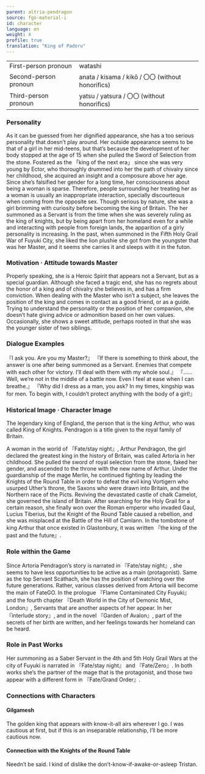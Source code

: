 ```yaml
---
parent: altria-pendragon
source: fgo-material-i
id: character
language: en
weight: 4
profile: true
translation: "King of Padoru"
---
```


<table>
  <tr><td>First-person pronoun</td><td>watashi</td></tr>
  <tr><td>Second-person pronoun</td><td>anata / kisama / kikō / 〇〇 (without honorifics)</td></tr>
  <tr><td>Third-person pronoun</td><td>yatsu / yatsura / 〇〇 (without honorifics)</td></tr>
</table>

### Personality

As it can be guessed from her dignified appearance, she has a too serious personality that doesn’t play around.
Her outside appearance seems to be that of a girl in her mid-teens, but that’s because the development of her body stopped at the age of 15 when she pulled the Sword of Selection from the stone.
Fostered as the 「king of the next era」 since she was very young by Ector, who thoroughly drummed into her the path of chivalry since her childhood, she acquired an insight and a composure above her age.
Since she’s falsified her gender for a long time, her consciousness about being a woman is sparse.
Therefore, people surrounding her treating her as a woman is usually an inappropriate interaction, specially discourteous when coming from the opposite sex.
Though serious by nature, she was a girl brimming with curiosity before becoming the king of Britain. The her summoned as a Servant is from the time when she was severely ruling as the king of knights, but by being apart from her homeland even for a while and interacting with people from foreign lands, the apparition of a girly personality is increasing.
In the past, when summoned in the Fifth Holy Grail War of Fuyuki City, she liked the lion plushie she got from the youngster that was her Master, and it seems she carries it and sleeps with it in the futon.

### Motivation · Attitude towards Master

Properly speaking, she is a Heroic Spirit that appears not a Servant, but as a special guardian.
Although she faced a tragic end, she has no regrets about the honor of a king and of chivalry she believes in, and has a firm conviction.
When dealing with the Master who isn’t a subject, she leaves the position of the king and comes in contact as a good friend, or as a guide.
Trying to understand the personality or the position of her companion, she doesn’t hate giving advice or admonition based on her own values.
Occasionally, she shows a sweet attitude, perhaps rooted in that she was the younger sister of two siblings.

### Dialogue Examples

『I ask you. Are you my Master?』
『If there is something to think about, the answer is one after being summoned as a Servant.
Enemies that compete with each other for victory. I’ll deal with them with my whole soul.』
『…… Well, we’re not in the middle of a battle now. Even I feel at ease when I can breathe.』
『Why did I dress as a man, you ask?
In my times, kingship was for men. To begin with, I couldn’t protect anything with the body of a girl!』

### Historical Image · Character Image

The legendary king of England, the person that is the king Arthur, who was called King of Knights. Pendragon is a title given to the royal family of Britain.

A woman in the world of 『Fate/stay night』, Arthur Pendragon, the girl declared the greatest king in the history of Britain, was called Artoria in her childhood.
She pulled the sword of royal selection from the stone, faked her gender, and ascended to the throne with the new name of Arthur. Under the guardianship of the mage Merlin, he continued fighting by leading the Knights of the Round Table in order to defeat the evil king Vortigern who usurped Uther’s throne, the Saxons who were drawn into Britain, and the Northern race of the Picts.
Reviving the devastated castle of chalk Camelot, she governed the island of Britain.
After searching for the Holy Grail for a certain reason, she finally won over the Roman emperor who invaded Gaul, Lucius Tiberius, but the Knight of the Round Table caused a rebellion, and she was misplaced at the Battle of the Hill of Camlann.
In the tombstone of king Arthur that once existed in Glastonbury, it was written 『the king of the past and the future』.

### Role within the Game

Since Artoria Pendragon’s story is narrated in 『Fate/stay night』, she seems to have less opportunities to be active as a main (protagonist).
Same as the top Servant Scáthach, she has the position of watching over the future generations.
Rather, various classes derived from Artoria will become the main of FateGO.
In the prologue 『Flame Contaminated City Fuyuki』 and the fourth chapter 『Death World in the City of Demonic Mist, London』, Servants that are another aspects of her appear.
In her 『interlude story』, and in the novel 『Garden of Avalon』, part of the secrets of her birth are written, and her feelings towards her homeland can be heard.

### Role in Past Works

Her summoning as a Saber Servant in the 4th and 5th Holy Grail Wars at the city of Fuyuki is narrated in 『Fate/stay night』 and 『Fate/Zero』. In both works she’s the partner of the mage that is the protagonist, and those two appear with a different form in 『Fate/Grand Order』.

### Connections with Characters

#### Gilgamesh

The golden king that appears with know-it-all airs wherever I go. I was cautious at first, but if this is an inseparable relationship, I’ll be more cautious now.

#### Connection with the Knights of the Round Table

Needn’t be said. I kind of dislike the don’t-know-if-awake-or-asleep Tristan.
